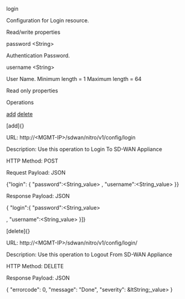 login

Configuration for Login resource.

Read/write properties

password &lt;String&gt;

Authentication Password.

username &lt;String&gt;

User Name. Minimum length = 1 Maximum length = 64

Read only properties

Operations

[add](#add) [delete](#delete)

[add]{}

URL: http://&lt;MGMT-IP&gt;/sdwan/nitro/v1/config/login

Description: Use this operation to Login To SD-WAN Appliance

HTTP Method: POST

Request Payload: JSON

{"login": { "password":&lt;String\_value&gt; , "username":&lt;String\_value&gt; }}

Response Payload: JSON

{ "login":{ "password":&lt;String\_value&gt;

, "username":&lt;String\_value&gt; }\]}

[delete]{}

URL: http://&lt;MGMT-IP&gt;/sdwan/nitro/v1/config/login/

Description: Use this operation to Logout From SD-WAN Appliance

HTTP Method: DELETE

Response Payload: JSON

{ "errorcode": 0, "message": "Done", "severity": &ltString;\_value&gt; }
